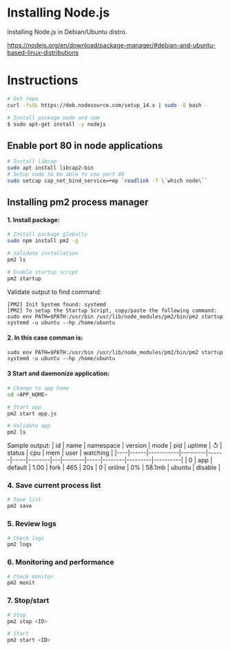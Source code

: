 # Installing Node.js

Installing Node.js in Debian/Ubuntu distro.

https://nodejs.org/en/download/package-manager/#debian-and-ubuntu-based-linux-distributions

# Instructions
```bash
# Get repo
curl -fsSL https://deb.nodesource.com/setup_14.x | sudo -E bash -

# Install package node and npm
$ sudo apt-get install -y nodejs
```

## Enable port 80 in node applications
```bash
# Install libcap
sudo apt install libcap2-bin
# Setup node to be able to use port 80
sudo setcap cap_net_bind_service=+ep `readlink -f \`which node\``
```

## Installing pm2 process manager
#### 1. Install package:
```bash
# Install package globally
sudo npm install pm2 -g

# Validate installation
pm2 ls

# Enable startup script
pm2 startup
```

Validate output to find command:
```
[PM2] Init System found: systemd
[PM2] To setup the Startup Script, copy/paste the following command:
sudo env PATH=$PATH:/usr/bin /usr/lib/node_modules/pm2/bin/pm2 startup systemd -u ubuntu --hp /home/ubuntu
```
#### 2. In this case comman is:
```
sudo env PATH=$PATH:/usr/bin /usr/lib/node_modules/pm2/bin/pm2 startup systemd -u ubuntu --hp /home/ubuntu
```
#### 3 Start and daemonize application:
```bash
# Change to app home
cd <APP_HOME>

# Start app
pm2 start app.js

# Validate app
pm2 ls
```

Sample output:
| id | name | namespace | version | mode | pid | uptime | ↺ | status | cpu | mem    | user   | watching |
|----|------|-----------|---------|------|-----|--------|---|--------|-----|--------|---------|----------|
|  0 | app  | default   | 1.00    | fork | 465 | 20s    | 0 | online |  0% | 58.1mb | ubuntu  | disable  |

### 4. Save current process list
```bash
# Save list
pm2 save
```

### 5. Review logs
```bash
# Check logs
pm2 logs
```

### 6. Monitoring and performance
```bash
# Check monitor
pm2 monit
```

### 7. Stop/start
```bash
# Stop
pm2 stop <ID>

# Start
pm2 start <ID>
```